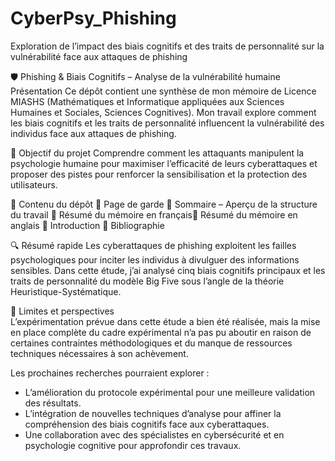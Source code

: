 # CyberPsy_Phishing
Exploration de l’impact des biais cognitifs et des traits de personnalité sur la vulnérabilité face aux attaques de phishing

🛡️ Phishing & Biais Cognitifs – Analyse de la vulnérabilité humaine
Présentation
Ce dépôt contient une synthèse de mon mémoire de Licence MIASHS (Mathématiques et Informatique appliquées aux Sciences Humaines et Sociales, Sciences Cognitives).
Mon travail explore comment les biais cognitifs et les traits de personnalité influencent la vulnérabilité des individus face aux attaques de phishing.

🎯 Objectif du projet
Comprendre comment les attaquants manipulent la psychologie humaine pour maximiser l’efficacité de leurs cyberattaques et proposer des pistes pour renforcer la sensibilisation et la protection des utilisateurs.

📄 Contenu du dépôt
🔹 Page de garde 🔹 Sommaire – Aperçu de la structure du travail 🔹 Résumé du mémoire en français🔹 Résumé du mémoire en anglais 🔹 Introduction 🔹 Bibliographie

🔍 Résumé rapide
Les cyberattaques de phishing exploitent les failles psychologiques pour inciter les individus à divulguer des informations sensibles. Dans cette étude, j’ai analysé cinq biais cognitifs principaux et les traits de personnalité du modèle Big Five sous l’angle de la théorie Heuristique-Systématique.

🔎 Limites et perspectives  
L’expérimentation prévue dans cette étude a bien été réalisée, mais la mise en place complète du cadre expérimental n’a pas pu aboutir en raison de certaines contraintes méthodologiques et du manque de ressources techniques nécessaires à son achèvement.  

Les prochaines recherches pourraient explorer :  
- L’amélioration du protocole expérimental pour une meilleure validation des résultats.  
- L’intégration de nouvelles techniques d’analyse pour affiner la compréhension des biais cognitifs face aux cyberattaques.  
- Une collaboration avec des spécialistes en cybersécurité et en psychologie cognitive pour approfondir ces travaux.
